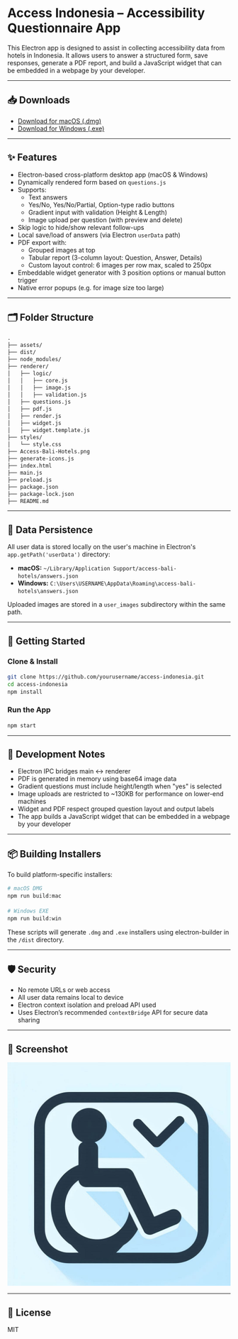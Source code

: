 # Access Indonesia – Accessibility Questionnaire App

This Electron app is designed to assist in collecting accessibility data from hotels in Indonesia. It allows users to answer a structured form, save responses, generate a PDF report, and build a JavaScript widget that can be embedded in a webpage by your developer.

---

## 📥 Downloads

- [Download for macOS (.dmg)](https://github.com/IncTourismAu/access-indonesia/releases/download/v1.0.0/Access.Bali.Hotels-1.0.0.dmg)
- [Download for Windows (.exe)](https://github.com/IncTourismAu/access-indonesia/releases/download/v1.0.0/Access.Bali.Hotels.Setup.1.0.0.exe)

---

## ✨ Features

- Electron-based cross-platform desktop app (macOS & Windows)
- Dynamically rendered form based on `questions.js`
- Supports:
  - Text answers
  - Yes/No, Yes/No/Partial, Option-type radio buttons
  - Gradient input with validation (Height & Length)
  - Image upload per question (with preview and delete)
- Skip logic to hide/show relevant follow-ups
- Local save/load of answers (via Electron `userData` path)
- PDF export with:
  - Grouped images at top
  - Tabular report (3-column layout: Question, Answer, Details)
  - Custom layout control: 6 images per row max, scaled to 250px
- Embeddable widget generator with 3 position options or manual button trigger
- Native error popups (e.g. for image size too large)

---

## 🗂 Folder Structure

```
.
├── assets/
├── dist/
├── node_modules/
├── renderer/
│   ├── logic/
│   │   ├── core.js
│   │   ├── image.js
│   │   ├── validation.js
│   ├── questions.js
│   ├── pdf.js
│   ├── render.js
│   ├── widget.js
│   ├── widget.template.js
├── styles/
│   └── style.css
├── Access-Bali-Hotels.png
├── generate-icons.js
├── index.html
├── main.js
├── preload.js
├── package.json
├── package-lock.json
├── README.md
```

---

## 💾 Data Persistence

All user data is stored locally on the user's machine in Electron's `app.getPath('userData')` directory:

- **macOS:** `~/Library/Application Support/access-bali-hotels/answers.json`
- **Windows:** `C:\Users\USERNAME\AppData\Roaming\access-bali-hotels\answers.json`

Uploaded images are stored in a `user_images` subdirectory within the same path.

---

## 🚀 Getting Started

### Clone & Install

```bash
git clone https://github.com/yourusername/access-indonesia.git
cd access-indonesia
npm install
```

### Run the App

```bash
npm start
```

---

## 🧪 Development Notes

- Electron IPC bridges main <-> renderer
- PDF is generated in memory using base64 image data
- Gradient questions must include height/length when "yes" is selected
- Image uploads are restricted to ~130KB for performance on lower-end machines
- Widget and PDF respect grouped question layout and output labels
- The app builds a JavaScript widget that can be embedded in a webpage by your developer

---

## 📦 Building Installers

To build platform-specific installers:

```bash
# macOS DMG
npm run build:mac

# Windows EXE
npm run build:win
```

These scripts will generate `.dmg` and `.exe` installers using electron-builder in the `/dist` directory.

---

## 🛡 Security

- No remote URLs or web access
- All user data remains local to device
- Electron context isolation and preload API used
- Uses Electron’s recommended `contextBridge` API for secure data sharing

---

## 📸 Screenshot

![Screenshot](Access-Bali-Hotels.png)

---

## 📄 License

MIT
